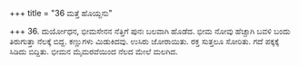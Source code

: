 +++
title = "36 ಮತ್ತೆ ಹೊಯ್ದನು"

+++
36. ದುರ್ಯೋಧನ, ಭೀಮಸೇನನ ನೆತ್ತಿಗೆ ಪುನಃ ಬಲವಾಗಿ ಹೊಡೆದ. ಭೀಮ ನೋವು ಹೆಚ್ಚಾಗಿ ಬವಳಿ ಬಂದು ತಿರುಗುತ್ತಾ ನೆಲಕ್ಕೆ ಬಿದ್ದ.  ಕಣ್ಣುಗಳು ಮಿಡುಕಿದವು.  ಉಸಿರು ಜೋರಾಯಿತು. ರಕ್ತ ಸುತ್ತಲೂ ಸೋರಿತು. ಗದೆ ಪಕ್ಕಕ್ಕೆ ಸಿಡಿದು ಬಿದ್ದಿತು. ಭೀಮನ ಮೈಮರವೆಯಿಂದ ನೆಲದ ಮೇಲೆ ಮಲಗಿದ.